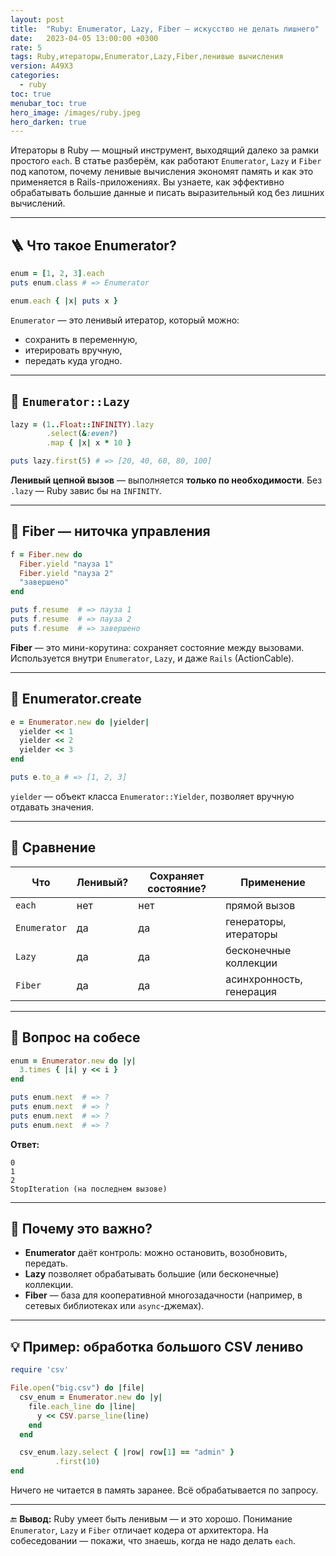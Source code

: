 ```yaml
---
layout: post
title:  "Ruby: Enumerator, Lazy, Fiber — искусство не делать лишнего"
date:   2023-04-05 13:00:00 +0300
rate: 5
tags: Ruby,итераторы,Enumerator,Lazy,Fiber,ленивые вычисления
version: A49X3
categories:
  - ruby
toc: true
menubar_toc: true
hero_image: /images/ruby.jpeg
hero_darken: true
---
```

Итераторы в Ruby — мощный инструмент, выходящий далеко за рамки простого `each`. В статье разберём, как работают `Enumerator`, `Lazy` и `Fiber` под капотом, почему ленивые вычисления экономят память и как это применяется в Rails-приложениях. Вы узнаете, как эффективно обрабатывать большие данные и писать выразительный код без лишних вычислений.

---

## 🪜 Что такое Enumerator?

```ruby
enum = [1, 2, 3].each
puts enum.class # => Enumerator

enum.each { |x| puts x }
````

`Enumerator` — это ленивый итератор, который можно:

* сохранить в переменную,
* итерировать вручную,
* передать куда угодно.

---

## 🧃 `Enumerator::Lazy`

```ruby
lazy = (1..Float::INFINITY).lazy
        .select(&:even?)
        .map { |x| x * 10 }

puts lazy.first(5) # => [20, 40, 60, 80, 100]
```

**Ленивый цепной вызов** — выполняется **только по необходимости**.
Без `.lazy` — Ruby завис бы на `INFINITY`.

---

## 🧵 Fiber — ниточка управления

```ruby
f = Fiber.new do
  Fiber.yield "пауза 1"
  Fiber.yield "пауза 2"
  "завершено"
end

puts f.resume  # => пауза 1
puts f.resume  # => пауза 2
puts f.resume  # => завершено
```

**Fiber** — это мини-корутина: сохраняет состояние между вызовами. Используется внутри `Enumerator`, `Lazy`, и даже `Rails` (ActionCable).

---

## 🧬 Enumerator.create

```ruby
e = Enumerator.new do |yielder|
  yielder << 1
  yielder << 2
  yielder << 3
end

puts e.to_a # => [1, 2, 3]
```

`yielder` — объект класса `Enumerator::Yielder`, позволяет вручную отдавать значения.

---

## 📌 Сравнение

| Что          | Ленивый? | Сохраняет состояние? | Применение               |
| ------------ | -------- | -------------------- | ------------------------ |
| `each`       | нет      | нет                  | прямой вызов             |
| `Enumerator` | да       | да                   | генераторы, итераторы    |
| `Lazy`       | да       | да                   | бесконечные коллекции    |
| `Fiber`      | да       | да                   | асинхронность, генерация |

---

## 🧨 Вопрос на собесе

```ruby
enum = Enumerator.new do |y|
  3.times { |i| y << i }
end

puts enum.next  # => ?
puts enum.next  # => ?
puts enum.next  # => ?
puts enum.next  # => ?
```

**Ответ:**

```
0
1
2
StopIteration (на последнем вызове)
```

---

## 🧠 Почему это важно?

* **Enumerator** даёт контроль: можно остановить, возобновить, передать.
* **Lazy** позволяет обрабатывать большие (или бесконечные) коллекции.
* **Fiber** — база для кооперативной многозадачности (например, в сетевых библиотеках или `async`-джемах).

---

## 💡 Пример: обработка большого CSV лениво

```ruby
require 'csv'

File.open("big.csv") do |file|
  csv_enum = Enumerator.new do |y|
    file.each_line do |line|
      y << CSV.parse_line(line)
    end
  end

  csv_enum.lazy.select { |row| row[1] == "admin" }
          .first(10)
end
```

Ничего не читается в память заранее. Всё обрабатывается по запросу.

---

🔚 **Вывод:**
Ruby умеет быть ленивым — и это хорошо. Понимание `Enumerator`, `Lazy` и `Fiber` отличает кодера от архитектора. На собеседовании — покажи, что знаешь, когда не надо делать `each`.
